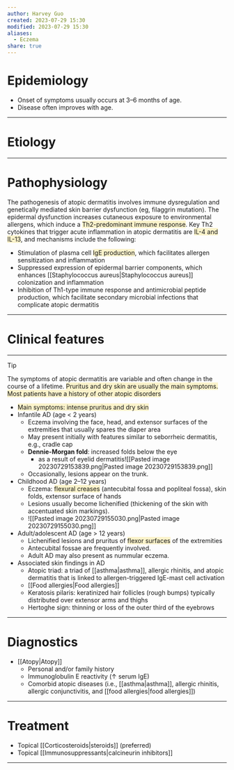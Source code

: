 ```yaml
---
author: Harvey Guo
created: 2023-07-29 15:30
modified: 2023-07-29 15:30
aliases:
  - Eczema
share: true
---
```

# Epidemiology
- Onset of symptoms usually occurs at 3–6 months of age. 
- Disease often improves with age.

---
# Etiology


---
# Pathophysiology
The pathogenesis of atopic dermatitis involves immune dysregulation and genetically mediated skin barrier dysfunction (eg, filaggrin mutation).  The epidermal dysfunction increases cutaneous exposure to environmental allergens, which induce a <span style="background:rgba(240, 200, 0, 0.2)">Th2-predominant immune response</span>.  Key Th2 cytokines that trigger acute inflammation in atopic dermatitis are <span style="background:rgba(240, 200, 0, 0.2)">IL-4 and IL-13</span>, and mechanisms include the following:
- Stimulation of plasma cell <span style="background:rgba(240, 200, 0, 0.2)">IgE production</span>, which facilitates allergen sensitization and inflammation
- Suppressed expression of epidermal barrier components, which enhances [[Staphylococcus aureus|Staphylococcus aureus]] colonization and inflammation
- Inhibition of Th1-type immune response and antimicrobial peptide production, which facilitate secondary microbial infections that complicate atopic dermatitis

---
# Clinical features
---
>[!tip] 
>The symptoms of atopic dermatitis are variable and often change in the course of a lifetime. <span style="background:rgba(240, 200, 0, 0.2)">Pruritus and dry skin are usually the main symptoms.</span>
><span style="background:rgba(240, 200, 0, 0.2)">Most patients have a history of other atopic disorders</span>

- <span style="background:rgba(240, 200, 0, 0.2)">Main symptoms: intense pruritus and dry skin </span>
- Infantile AD (age < 2 years)
	- Eczema involving the face, head, and extensor surfaces of the extremities that usually spares the diaper area 
	- May present initially with features similar to seborrheic dermatitis, e.g., cradle cap
	- **Dennie-Morgan fold**: increased folds below the eye 
		- as a result of eyelid dermatitis![[Pasted image 20230729153839.png|Pasted image 20230729153839.png]]
	- Occasionally, lesions appear on the trunk. 
- Childhood AD (age 2–12 years)
	- Eczema: <span style="background:rgba(240, 200, 0, 0.2)">flexural creases</span> (antecubital fossa and popliteal fossa), skin folds, extensor surface of hands 
	- Lesions usually become lichenified (thickening of the skin with accentuated skin markings).
	- ![[Pasted image 20230729155030.png|Pasted image 20230729155030.png]]
- Adult/adolescent AD (age > 12 years)
	- Lichenified lesions and pruritus of <span style="background:rgba(240, 200, 0, 0.2)">flexor surfaces</span> of the extremities 
	- Antecubital fossae are frequently involved. 
	- Adult AD may also present as nummular eczema.
- Associated skin findings in AD
	- Atopic triad: a triad of [[asthma|asthma]], allergic rhinitis, and atopic dermatitis that is linked to allergen-triggered IgE-mast cell activation
	- [[Food allergies|Food allergies]]
	- Keratosis pilaris: keratinized hair follicles (rough bumps) typically distributed over extensor arms and thighs
	- Hertoghe sign: thinning or loss of the outer third of the eyebrows
 
---
# Diagnostics
- [[Atopy|Atopy]]
	- Personal and/or family history
	- Immunoglobulin E reactivity (↑ serum IgE) 
	- Comorbid atopic diseases (i.e., [[asthma|asthma]], allergic rhinitis, allergic conjunctivitis, and [[food allergies|food allergies]])

---
# Treatment
- Topical [[Corticosteroids|steroids]] (preferred)
- Topical [[Immunosuppressants|calcineurin inhibitors]]

---

